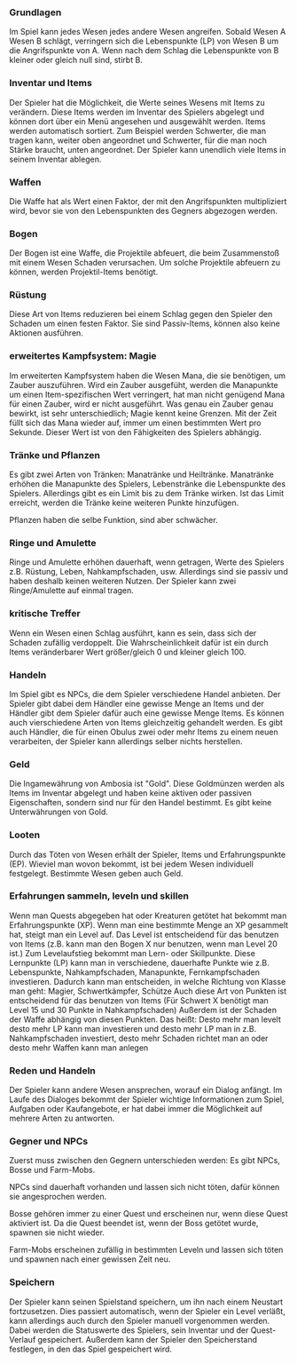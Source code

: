 ### Grundlagen

Im Spiel kann jedes Wesen jedes andere Wesen angreifen. Sobald Wesen A Wesen B schlägt, verringern sich die Lebenspunkte (LP)
von Wesen B um die Angrifspunkte von A. Wenn nach dem Schlag die Lebenspunkte von B kleiner oder gleich null sind, stirbt B.

### Inventar und Items

Der Spieler hat die Möglichkeit, die Werte seines Wesens mit Items zu verändern.
Diese Items werden im Inventar des Spielers abgelegt und können dort über ein Menü angesehen und ausgewählt werden.
Items werden automatisch sortiert. Zum Beispiel werden Schwerter, die man tragen kann, weiter oben angeordnet und Schwerter, für die
man noch Stärke braucht, unten angeordnet. Der Spieler kann unendlich viele Items in seinem Inventar ablegen.

### Waffen

Die Waffe hat als Wert einen Faktor, der mit den Angrifspunkten multipliziert wird, bevor sie von den Lebenspunkten des Gegners
abgezogen werden.

### Bogen

Der Bogen ist eine Waffe, die Projektile abfeuert, die beim Zusammenstoß mit einem Wesen Schaden verursachen.
Um solche Projektile abfeuern zu können, werden Projektil-Items benötigt.

### Rüstung

Diese Art von Items reduzieren bei einem Schlag gegen den Spieler den Schaden um einen festen Faktor.
Sie sind Passiv-Items, können also keine Aktionen ausführen.

### erweitertes Kampfsystem: Magie

Im erweiterten Kampfsystem haben die Wesen Mana, die sie benötigen, um Zauber auszuführen. Wird ein Zauber ausgefüht, werden
die Manapunkte um einen Item-spezifischen Wert verringert, hat man nicht genügend Mana für einen Zauber, wird er nicht ausgeführt.
Was genau ein Zauber genau bewirkt, ist sehr unterschiedlich; Magie kennt keine Grenzen. Mit der Zeit füllt sich das Mana wieder
auf, immer um einen bestimmten Wert pro Sekunde. Dieser Wert ist von den Fähigkeiten des Spielers abhängig.

### Tränke und Pflanzen

Es gibt zwei Arten von Tränken: Manatränke und Heiltränke. Manatränke erhöhen die Manapunkte des Spielers, Lebenstränke die
Lebenspunkte des Spielers. Allerdings gibt es ein Limit bis zu dem Tränke wirken. Ist das Limit erreicht, werden die Tränke keine
weiteren Punkte hinzufügen.

Pflanzen haben die selbe Funktion, sind  aber schwächer.

### Ringe und Amulette

Ringe und Amulette erhöhen dauerhaft, wenn getragen, Werte des Spielers z.B. Rüstung, Leben, Nahkampfschaden, usw.
Allerdings sind sie passiv und haben deshalb keinen weiteren Nutzen. Der Spieler kann zwei Ringe/Amulette auf einmal tragen.

### kritische Treffer

Wenn ein Wesen einen Schlag ausführt, kann es sein, dass sich der Schaden zufällig verdoppelt. Die Wahrscheinlichkeit dafür ist ein durch
Items veränderbarer Wert größer/gleich 0 und kleiner gleich 100.

### Handeln

Im Spiel gibt es NPCs, die dem Spieler verschiedene Handel anbieten. Der Spieler gibt dabei dem Händler eine gewisse Menge an Items und der
Händler gibt dem Spieler dafür auch eine gewisse Menge Items. Es können auch vierschiedene Arten von Items gleichzeitig gehandelt werden.
Es gibt auch Händler, die für einen Obulus zwei oder mehr Items zu einem neuen verarbeiten, der Spieler kann allerdings selber nichts
herstellen.

### Geld

Die Ingamewährung von Ambosia ist "Gold". Diese Goldmünzen werden als Items im Inventar abgelegt und haben keine aktiven oder passiven
Eigenschaften, sondern sind nur für den Handel bestimmt. Es gibt keine Unterwährungen von Gold.

### Looten

Durch das Töten von Wesen erhält der Spieler, Items und Erfahrungspunkte (EP). Wieviel man wovon bekommt, ist bei jedem Wesen individuell festgelegt.
Bestimmte Wesen geben auch Geld.

### Erfahrungen sammeln, leveln und skillen

Wenn man Quests abgegeben hat oder Kreaturen getötet hat bekommt man Erfahrungspunkte (XP).
Wenn man eine bestimmte Menge an XP gesammelt hat, steigt man ein Level auf.
Das Level ist entscheidend für das benutzen von Items (z.B. kann man den Bogen X nur benutzen, wenn man Level 20 ist.)
Zum Levelaufstieg bekommt man Lern- oder Skillpunkte.
Diese Lernpunkte (LP) kann man in verschiedene, dauerhafte Punkte wie z.B. Lebenspunkte, Nahkampfschaden, Manapunkte, Fernkampfschaden investieren.
Dadurch kann man entscheiden, in welche Richtung von Klasse man geht: Magier, Schwertkämpfer, Schütze
Auch diese Art von Punkten ist entscheidend für das benutzen von Items (Für Schwert X benötigt man Level 15 und 30 Punkte in Nahkampfschaden)
Außerdem ist der Schaden der Waffe abhängig von diesen Punkten.
Das heißt: Desto mehr man levelt desto mehr LP kann man investieren und desto mehr LP man in z.B. Nahkampfschaden investiert,
desto mehr Schaden richtet man an oder desto mehr Waffen kann man anlegen   

### Reden und Handeln

Der Spieler kann andere Wesen ansprechen, worauf ein Dialog anfängt. Im Laufe des Dialoges bekommt der Spieler wichtige Informationen zum Spiel,
Aufgaben oder Kaufangebote, er hat dabei immer die Möglichkeit auf mehrere Arten zu antworten.

### Gegner und NPCs

Zuerst muss zwischen den Gegnern unterschieden werden: Es gibt NPCs, Bosse und Farm-Mobs.

NPCs sind dauerhaft vorhanden und lassen sich nicht töten, dafür können sie angesprochen werden.

Bosse gehören immer zu einer Quest und erscheinen nur, wenn diese Quest aktiviert ist. Da die Quest beendet ist, wenn der Boss getötet wurde, spawnen
sie nicht wieder.

Farm-Mobs erscheinen zufällig in bestimmten Leveln und lassen sich töten und spawnen nach einer gewissen Zeit neu.

### Speichern

Der Spieler kann seinen Spielstand speichern, um ihn nach einem Neustart fortzusetzen. Dies passiert automatisch, wenn der Spieler ein Level verläßt,
kann allerdings auch durch den Spieler manuell vorgenommen werden. Dabei werden die Statuswerte des Spielers, sein Inventar und der Quest-Verlauf gespeichert.
Außerdem kann der Spieler den Speicherstand festlegen, in den das Spiel gespeichert wird.